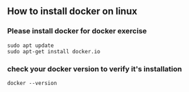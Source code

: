 ## How to install docker on linux

### Please install docker for docker exercise 

```
sudo apt update
sudo apt-get install docker.io

```

### check your docker version to verify it's installation

```
docker --version

```
